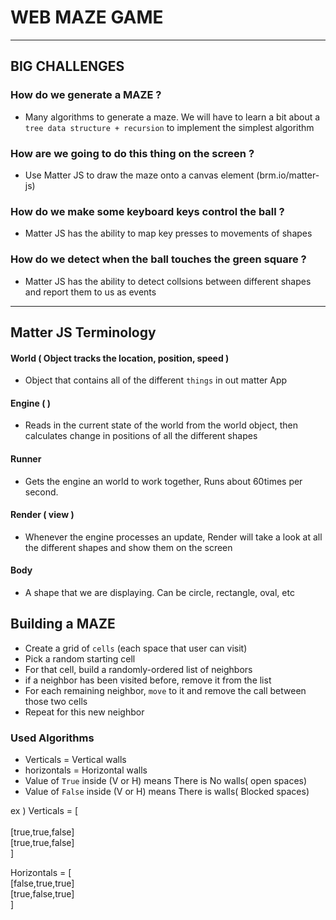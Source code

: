 # WEB MAZE GAME

---

## BIG CHALLENGES

### How do we generate a MAZE ?

- Many algorithms to generate a maze. We will have to learn a bit about a `tree data structure + recursion` to implement the simplest algorithm

### How are we going to do this thing on the screen ?

- Use Matter JS to draw the maze onto a canvas element (brm.io/matter-js)

### How do we make some keyboard keys control the ball ?

- Matter JS has the ability to map key presses to movements of shapes

### How do we detect when the ball touches the green square ?

- Matter JS has the ability to detect collsions between different shapes and report them to us as events

---

## Matter JS Terminology

#### World ( Object tracks the location, position, speed )

- Object that contains all of the different `things` in out matter App

#### Engine ( )

- Reads in the current state of the world from the world object, then calculates change in positions of all the different shapes

#### Runner

- Gets the engine an world to work together, Runs about 60times per second.

#### Render ( view )

- Whenever the engine processes an update, Render will take a look at all the different shapes and show them on the screen

#### Body

- A shape that we are displaying. Can be circle, rectangle, oval, etc

## Building a MAZE

- Create a grid of `cells` (each space that user can visit)
- Pick a random starting cell
- For that cell, build a randomly-ordered list of neighbors
- if a neighbor has been visited before, remove it from the list
- For each remaining neighbor, `move` to it and remove the call between those two cells
- Repeat for this new neighbor

### Used Algorithms

- Verticals = Vertical walls
- horizontals = Horizontal walls
- Value of `True` inside (V or H) means There is No walls( open spaces)
- Value of `False` inside (V or H) means There is walls( Blocked spaces)

ex )
Verticals = [<br>  
[true,true,false]<br>
[true,true,false]<br>
]

Horizontals = [<br>
[false,true,true]<br>
[true,false,true]<br>
]
